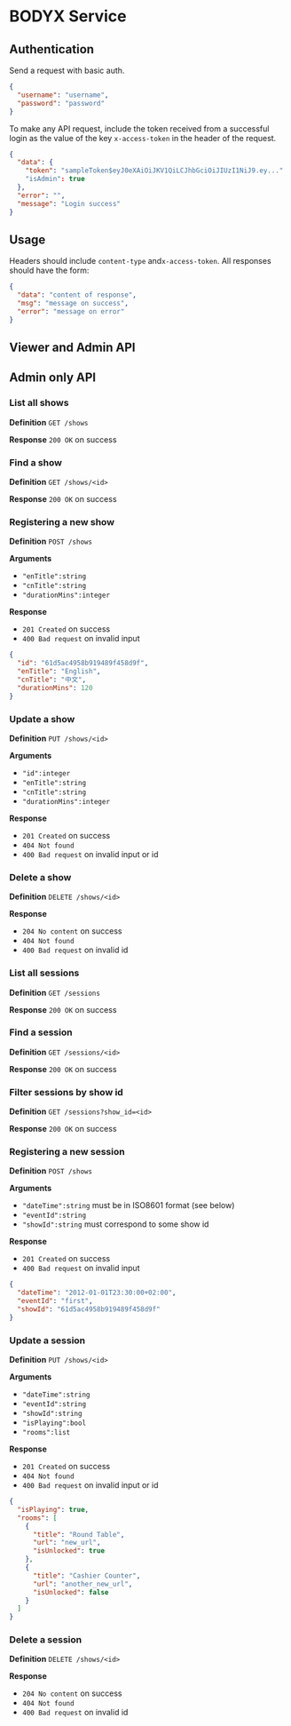# BODYX Service

## Authentication

Send a request with basic auth.

```json
{
  "username": "username",
  "password": "password"
}
```

To make any API request, include the token received from a successful login as the value of the key `x-access-token` in the header of the request.

```json
{
  "data": {
    "token": "sampleToken$eyJ0eXAiOiJKV1QiLCJhbGciOiJIUzI1NiJ9.ey..."
    "isAdmin": true
  },
  "error": "",
  "message": "Login success"
}
```

## Usage

Headers should include `content-type` and`x-access-token`. All responses should have the form:

```json
{
  "data": "content of response",
  "msg": "message on success",
  "error": "message on error"
}
```

## Viewer and Admin API

## Admin only API

### List all shows

**Definition** `GET /shows`

**Response** `200 OK` on success

### Find a show

**Definition** `GET /shows/<id>`

**Response** `200 OK` on success

### Registering a new show

**Definition** `POST /shows`

**Arguments**

- `"enTitle":string`
- `"cnTitle":string`
- `"durationMins":integer`

**Response** 

- `201 Created` on success
- `400 Bad request` on invalid input

```json
{
  "id": "61d5ac4958b919489f458d9f",
  "enTitle": "English",
  "cnTitle": "中文",
  "durationMins": 120
}
```

### Update a show

**Definition** `PUT /shows/<id>`

**Arguments**

- `"id":integer`
- `"enTitle":string`
- `"cnTitle":string`
- `"durationMins":integer`

**Response** 

- `201 Created` on success
- `404 Not found`
- `400 Bad request` on invalid input or id

### Delete a show

**Definition** `DELETE /shows/<id>`

**Response** 

- `204 No content` on success
- `404 Not found`
- `400 Bad request` on invalid id

### List all sessions

**Definition** `GET /sessions`

**Response** `200 OK` on success

### Find a session

**Definition** `GET /sessions/<id>`

**Response** `200 OK` on success

### Filter sessions by show id

**Definition** `GET /sessions?show_id=<id>`

**Response** `200 OK` on success

### Registering a new session

**Definition** `POST /shows`

**Arguments**

- `"dateTime":string` must be in ISO8601 format (see below)
- `"eventId":string`
- `"showId":string` must correspond to some show id

**Response** 

- `201 Created` on success
- `400 Bad request` on invalid input

```json
{
  "dateTime": "2012-01-01T23:30:00+02:00",
  "eventId": "first",
  "showId": "61d5ac4958b919489f458d9f"
}
```

### Update a session

**Definition** `PUT /shows/<id>`

**Arguments**

- `"dateTime":string`
- `"eventId":string`
- `"showId":string` 
- `"isPlaying":bool` 
- `"rooms":list`

**Response** 

- `201 Created` on success
- `404 Not found`
- `400 Bad request` on invalid input or id

```json
{
  "isPlaying": true,
  "rooms": [
    {
      "title": "Round Table",
      "url": "new_url",
      "isUnlocked": true
    },
    {
      "title": "Cashier Counter",
      "url": "another_new_url",
      "isUnlocked": false
    }
  ]
}	
```



### Delete a session

**Definition** `DELETE /shows/<id>`

**Response** 

- `204 No content` on success
- `404 Not found`
- `400 Bad request` on invalid id